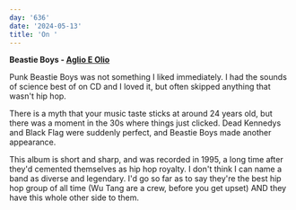```yaml
---
day: '636'
date: '2024-05-13'
title: 'On '
---
```


**Beastie Boys - [Aglio E Olio](https://open.spotify.com/album/6MSLIJR6KnM8UFigEnDX2x?si=9xRl53eDRmG9hAGQrX0pLw)**

Punk Beastie Boys was not something I liked immediately. I had the sounds of science best of on CD and I loved it, but often skipped anything that wasn't hip hop.

There is a myth that your music taste sticks at around 24 years old, but there was a moment in the 30s where things just clicked. Dead Kennedys and Black Flag were suddenly perfect, and Beastie Boys made another appearance.

This album is short and sharp, and was recorded in 1995, a long time after they'd cemented themselves as hip hop royalty. I don't think I can name a band as diverse and legendary. I'd go so far as to say they're the best hip hop group of all time (Wu Tang are a crew, before you get upset) AND they have this whole other side to them.
